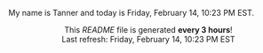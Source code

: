 My name is Tanner and today is Friday, February 14, 10:23 PM EST.

<p align="center">This <i>README</i> file is generated <b>every 3 hours</b>!</br>Last refresh: Friday, February 14, 10:23 PM EST<br /></p>
